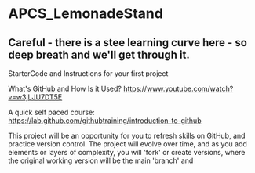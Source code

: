 # APCS_LemonadeStand

## Careful - there is a stee learning curve here - so deep breath and we'll get through it.
StarterCode and Instructions for your first project

What's GitHub and How Is it Used? https://www.youtube.com/watch?v=w3jLJU7DT5E

A quick self paced course: https://lab.github.com/githubtraining/introduction-to-github

This project will be an opportunity for you to refresh skills on GitHub, and practice version control.
The project will evolve over time, and as you add elements or layers of complexity, you will 'fork' or create versions, where the original working version will be the main 'branch' and 
